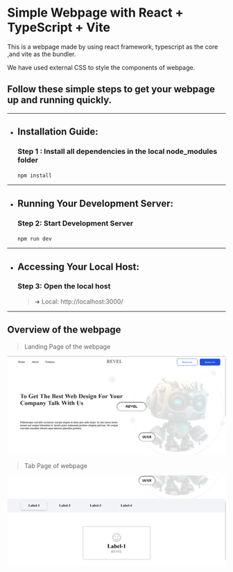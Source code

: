 # Simple Webpage with React + TypeScript + Vite


This is a webpage made by using react framework, typescript as the core ,and vite as the bundler.

We have used external CSS to style the components of webpage.

## Follow these simple steps to get your webpage up and running quickly.

---

- ## Installation Guide:

    ### Step 1 : Install all dependencies in the local node_modules folder
    
    ```npm install```
    
---
- ## Running Your Development Server:

    ### Step 2: Start Development Server
    
    ```npm run dev```

---
- ## Accessing Your Local Host:

    ### Step 3: Open the local host
    
    > ➜  Local:   http://localhost:3000/
    
---


## Overview of the webpage

>Landing Page of the webpage

![Landing Page](src/assets/OverviewImage/OverviewLandingPage.png)

>Tab Page of webpage

![Landing Page](src/assets/OverviewImage/OverviewTabPage.png)





